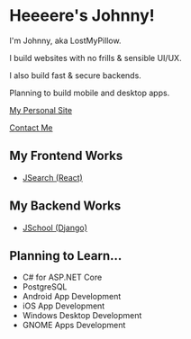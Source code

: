 # Heeeere's Johnny!

I'm Johnny, aka LostMyPillow.

I build websites with no frills & sensible UI/UX.

I also build fast & secure backends.

Planning to build mobile and desktop apps.

[My Personal Site](https://lostmypillow.github.io)

[Contact Me](mailto:lostmypillow@icloud.com)


## My Frontend Works
- [JSearch (React)](https://github.com/lostmypillow/jsearch-react)

## My Backend Works
- [JSchool (Django)](https://github.com/lostmypillow/jschool-django)

## Planning to Learn...
- C# for ASP.NET Core
- PostgreSQL
- Android App Development
- iOS App Development
- Windows Desktop Development
- GNOME Apps Development

<!--
**lostmypillow/lostmypillow** is a ✨ _special_ ✨ repository because its `README.md` (this file) appears on your GitHub profile.

Here are some ideas to get you started:

- 🔭 I’m currently working on ...
- 🌱 I’m currently learning ...
- 👯 I’m looking to collaborate on ...
- 🤔 I’m looking for help with ...
- 💬 Ask me about ...
- 📫 How to reach me: ...
- 😄 Pronouns: ...
- ⚡ Fun fact: ...
-->
